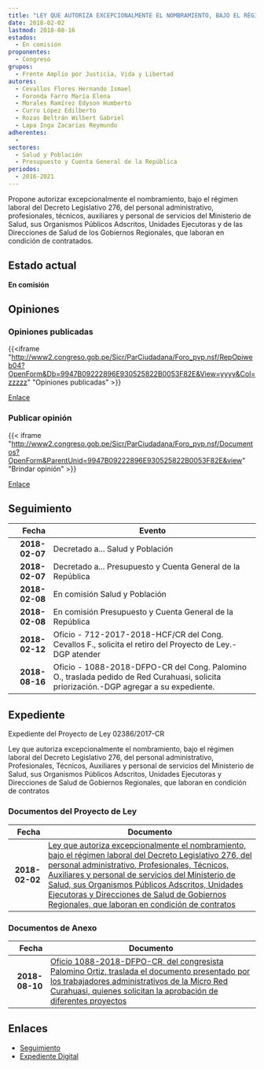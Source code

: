 ```yaml
---
title: "LEY QUE AUTORIZA EXCEPCIONALMENTE EL NOMBRAMIENTO, BAJO EL RÉGIMEN LABORAL DEL DECRETO LEGISLATIVO 276, DEL PERSONAL ADMINISTRATIVO, PROFESIONALES, TÉCNICOS, AUXILIARES Y PERSONAL DE SERVICIOS DEL MINISTERIO DE SALUD, SUS ORGANISMOS PÚBLICOS ADSCRITOS, UNIDADES EJECUTORAS Y DIRECCIONES DE SALUD DE GOBIERNOS REGIONALES, QUE LABORAN EN CONDICIÓN DE CONTRATADOS"
date: 2018-02-02
lastmod: 2018-08-16
estados: 
  - En comisión
proponentes: 
  - Congreso
grupos: 
  - Frente Amplio por Justicia, Vida y Libertad
autores: 
  - Cevallos Flores Hernando Ismael
  - Foronda Farro María Elena
  - Morales Ramírez Edyson Humberto
  - Curro López Edilberto
  - Rozas Beltrán Wilbert Gabriel
  - Lapa Inga Zacarías Reymundo
adherentes: 
  - 
sectores: 
  - Salud y Población
  - Presupuesto y Cuenta General de la República
periodos: 
  - 2016-2021
---
```


Propone autorizar excepcionalmente el nombramiento, bajo el régimen laboral del Decreto Legislativo 276, del personal administrativo, profesionales, técnicos, auxiliares y personal de servicios del Ministerio de Salud, sus Organismos Públicos Adscritos, Unidades Ejecutoras y de las Direcciones de Salud de los Gobiernos Regionales, que laboran en condición de contratados.


## Estado actual

**En comisión**

## Opiniones

### Opiniones publicadas

{{<iframe "http://www2.congreso.gob.pe/Sicr/ParCiudadana/Foro_pvp.nsf/RepOpiweb04?OpenForm&Db=9947B09222896E930525822B0053F82E&View=yyyy&Col=zzzzz" "Opiniones publicadas" >}}

[Enlace](http://www2.congreso.gob.pe/Sicr/ParCiudadana/Foro_pvp.nsf/RepOpiweb04?OpenForm&Db=9947B09222896E930525822B0053F82E&View=yyyy&Col=zzzzz)
### Publicar opinión

{{< iframe "http://www2.congreso.gob.pe/Sicr/ParCiudadana/Foro_pvp.nsf/Documentos?OpenForm&ParentUnid=9947B09222896E930525822B0053F82E&view" "Brindar opinión" >}}

[Enlace](http://www2.congreso.gob.pe/Sicr/ParCiudadana/Foro_pvp.nsf/Documentos?OpenForm&ParentUnid=9947B09222896E930525822B0053F82E&view)

## Seguimiento

| Fecha | Evento |
|------:|--------|
| **2018-02-07** | Decretado a... Salud y Población|
| **2018-02-07** | Decretado a... Presupuesto y Cuenta General de la República|
| **2018-02-08** | En comisión Salud y Población|
| **2018-02-08** | En comisión Presupuesto y Cuenta General de la República|
| **2018-02-12** | Oficio - 712-2017-2018-HCF/CR del Cong. Cevallos F., solicita el retiro del Proyecto de Ley.-DGP atender|
| **2018-08-16** | Oficio - 1088-2018-DFPO-CR del Cong. Palomino O., traslada pedido de Red Curahuasi, solicita priorización.-DGP agregar a su expediente.|


## Expediente

Expediente del Proyecto de Ley 02386/2017-CR

Ley que autoriza excepcionalmente el nombramiento, bajo el régimen laboral del Decreto Legislativo 276, del personal administrativo, Profesionales, Técnicos, Auxiliares y personal de servicios del Ministerio de Salud, sus Organismos Públicos Adscritos, Unidades Ejecutoras y Direcciones de Salud de Gobiernos Regionales, que laboran en condición de contratos


### Documentos del Proyecto de Ley

| Fecha | Documento |
|------:|--------|
| **2018-02-02** | [Ley que autoriza excepcionalmente el nombramiento, bajo el régimen laboral del Decreto Legislativo 276, del personal administrativo, Profesionales, Técnicos, Auxiliares y personal de servicios del Ministerio de Salud, sus Organismos Públicos Adscritos, Unidades Ejecutoras y Direcciones de Salud de Gobiernos Regionales, que laboran en condición de contratos](http://www.leyes.congreso.gob.pe/Documentos/2016_2021/Proyectos_de_Ley_y_de_Resoluciones_Legislativas/PL0238620180202.PDF) |

### Documentos de Anexo

| Fecha | Documento |
|------:|--------|
| **2018-08-10** | [Oficio 1088-2018-DFPO-CR, del congresista Palomino Ortiz, traslada el documento presentado por los trabajadores administrativos de la Micro Red Curahuasi, quienes solicitan la aprobación de diferentes proyectos](http://www.leyes.congreso.gob.pe/Documentos/2016_2021/Oficios/Congresistas/OFICIO-1088-2018-DFPO-CR.pdf) |

## Enlaces 

- [Seguimiento](http://www2.congreso.gob.pe/Sicr/TraDocEstProc/CLProLey2016.nsf/f7fff46988ca05b1052578e100829cc7/366c996d1c8cb2b4052582290004e150?OpenDocument)
- [Expediente Digital](http://www2.congreso.gob.pe/Sicr/TraDocEstProc/CLProLey2016.nsf/f7fff46988ca05b1052578e100829cc7/366c996d1c8cb2b4052582290004e150?OpenDocument&Click=05257FB7005EB655.eb71d0cf91d8294e05256cdf006b5706/$Body/0.1C6C)
